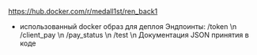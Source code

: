 https://hub.docker.com/r/medall1st/ren_back1
- использованный docker образ для деплоя
Эндпоинты: /token \n
           /client_pay \n
           /pay_status \n
           /test \n
Документация JSON принятия в коде
